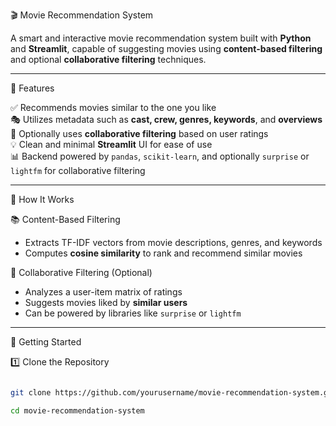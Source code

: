  🎬 Movie Recommendation System

  A smart and interactive movie recommendation system built with **Python** and **Streamlit**, capable of suggesting movies using **content-based filtering** and optional **collaborative filtering** techniques.

---

 📌 Features

  ✅ Recommends movies similar to the one you like  
  🎭 Utilizes metadata such as **cast, crew, genres, keywords**, and **overviews**  
  👥 Optionally uses **collaborative filtering** based on user ratings  
  💡 Clean and minimal **Streamlit** UI for ease of use  
  📊 Backend powered by `pandas`, `scikit-learn`, and optionally `surprise` or `lightfm` for collaborative filtering

---

 🧠 How It Works

 📚 Content-Based Filtering
 
  - Extracts TF-IDF vectors from movie descriptions, genres, and keywords
  - Computes **cosine similarity** to rank and recommend similar movies

 👥 Collaborative Filtering (Optional)
 
  - Analyzes a user-item matrix of ratings
  - Suggests movies liked by **similar users**
  - Can be powered by libraries like `surprise` or `lightfm`

---

 🚀 Getting Started

 1️⃣ Clone the Repository
```bash

git clone https://github.com/yourusername/movie-recommendation-system.git

cd movie-recommendation-system
